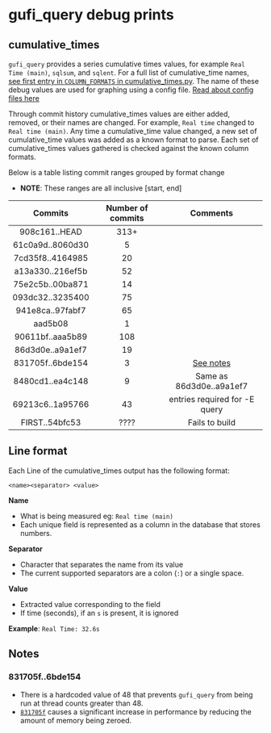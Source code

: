 # gufi_query debug prints

## cumulative_times
`gufi_query` provides a series cumulative times values, for example `Real Time (main)`, `sqlsum`, and `sqlent`. For a full list of cumulative_time names, [see first entry in `COLUMN_FORMATS` in cumulative_times.py](cumulative_times.py). The name of these debug values are used for graphing using a config file. [Read about config files here](../../../configs/)

Through commit history cumulative_times values are either added, removed, or their names are changed. For example, `Real time` changed to `Real time (main)`. Any time a cumulative_time value changed, a new set of cumulative_time values was added as a known format to parse. Each set of cumulative_times values gathered is checked against the known column formats.

Below is a table listing commit ranges grouped by format change
* **NOTE**: These ranges are all inclusive [start, end]

|      Commits                       | Number of commits  |  Comments                        |
| :--------------------------------: | :----------------: | :------------------------------: |
| 908c161..HEAD                      |        313+        |                                  |
| 61c0a9d..8060d30                   |          5         |                                  |
| 7cd35f8..4164985                   |         20         |                                  |
| a13a330..216ef5b                   |         52         |                                  |
| 75e2c5b..00ba871                   |         14         |                                  |
| 093dc32..3235400                   |         75         |                                  |
| 941e8ca..97fabf7                   |         65         |                                  |
|     aad5b08                        |          1         |                                  |
| 90611bf..aaa5b89                   |        108         |                                  |
| 86d3d0e..a9a1ef7                   |         19         |                                  |
| 831705f..6bde154                   |          3         | [See notes](#831705f6bde154)     |
| 8480cd1..ea4c148                   |          9         | Same as 86d3d0e..a9a1ef7         |
| 69213c6..1a95766                   |         43         | entries required for -E query    |
| FIRST..54bfc53                     |       ????         | Fails to build                   |

## Line format
Each Line of the cumulative_times output has the following format:

`<name><separator> <value>`

**Name**
* What is being measured eg: `Real time (main)`
* Each unique field is represented as a column in the database that stores numbers. 

**Separator**
* Character that separates the name from its value
* The current supported separators are a colon (`:`) or a single space. 

**Value**
* Extracted value corresponding to the field
* If time (seconds), if an `s` is present, it is ignored 

**Example**: `Real Time: 32.6s`

## Notes

### 831705f..6bde154
* There is a hardcoded value of 48 that prevents `gufi_query` from being run at thread counts greater than 48.
* [`831705f`](https://github.com/mar-file-system/GUFI/commit/831705f) causes a significant increase in performance by reducing the amount of memory being zeroed. 